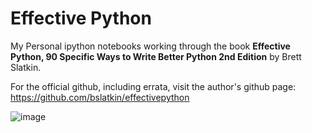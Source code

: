 # Effective Python

My Personal ipython notebooks working through the book **Effective Python, 90 Specific Ways to Write Better Python 2nd Edition** by Brett Slatkin.

For the official github, including errata, visit the author's github page: https://github.com/bslatkin/effectivepython  

![image](https://user-images.githubusercontent.com/10438913/128611190-0d85a138-8637-4c9f-a8bb-5d0e4676002a.png)
